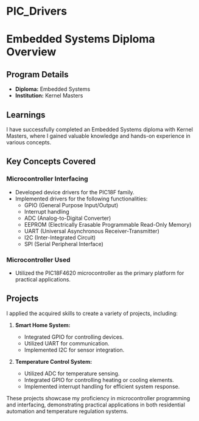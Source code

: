 # PIC_Drivers
# Embedded Systems Diploma Overview

## Program Details

- **Diploma:** Embedded Systems
- **Institution:** Kernel Masters

## Learnings

I have successfully completed an Embedded Systems diploma with Kernel Masters, where I gained valuable knowledge and hands-on experience in various concepts.

## Key Concepts Covered

### Microcontroller Interfacing

- Developed device drivers for the PIC18F family.
- Implemented drivers for the following functionalities:
  - GPIO (General Purpose Input/Output)
  - Interrupt handling
  - ADC (Analog-to-Digital Converter)
  - EEPROM (Electrically Erasable Programmable Read-Only Memory)
  - UART (Universal Asynchronous Receiver-Transmitter)
  - I2C (Inter-Integrated Circuit)
  - SPI (Serial Peripheral Interface)

### Microcontroller Used

- Utilized the PIC18F4620 microcontroller as the primary platform for practical applications.

## Projects

I applied the acquired skills to create a variety of projects, including:

1. **Smart Home System:**
   - Integrated GPIO for controlling devices.
   - Utilized UART for communication.
   - Implemented I2C for sensor integration.

2. **Temperature Control System:**
   - Utilized ADC for temperature sensing.
   - Integrated GPIO for controlling heating or cooling elements.
   - Implemented interrupt handling for efficient system response.

These projects showcase my proficiency in microcontroller programming and interfacing, demonstrating practical applications in both residential automation and temperature regulation systems.
